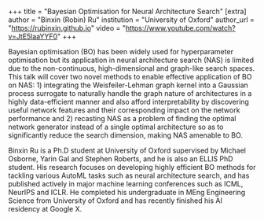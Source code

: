 +++
title = "Bayesian Optimisation for Neural Architecture Search"
[extra]
author = "Binxin (Robin) Ru"
institution = "University of Oxford"
author_url = "https://rubinxin.github.io"
video = "https://www.youtube.com/watch?v=JtE5laaYYF0"
+++

Bayesian optimisation (BO) has been widely used for hyperparameter optimisation but its application in neural architecture search (NAS) is limited due to the non-continuous, high-dimensional and graph-like search spaces. This talk will cover two novel methods to enable effective application of BO on NAS: 1) integrating the Weisfeiler-Lehman graph kernel into a Gaussian process surrogate to naturally handle the graph nature of architectures in a highly data-efficient manner and also afford interpretability by discovering useful network features and their corresponding impact on the network performance and 2) recasting NAS as a problem of finding the optimal network generator instead of a single optimal architecture so as to significantly reduce the search dimension, making NAS amenable to BO.

Binxin Ru is a Ph.D student at University of Oxford supervised by Michael Osborne, Yarin Gal and Stephen Roberts, and he is also an ELLIS PhD student. His research focuses on developing highly efficient BO methods for tackling various AutoML tasks such as neural architecture search, and has published actively in major machine learning conferences such as ICML, NeurIPS and ICLR. He completed his undergraduate in MEng Engineering Science from University of Oxford and has recently finished his AI residency at Google X. 